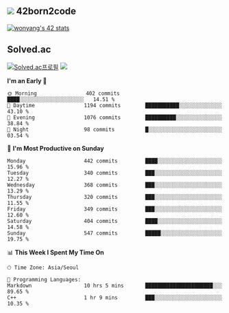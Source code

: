 
## <img src="https://img.shields.io/badge/-000000?style=flat&logo=42&logoColor=white"> 42born2code
<!--[![wonyang's 42 stats](https://badge42.vercel.app/api/v2/cl5nhe5b6007809kydha7ht42/stats?cursusId=21&coalitionId=88)](https://profile.intra.42.fr/users/wonyang)-->

[![wonyang's 42 stats](https://badge.mediaplus.ma/starryblue/wonyang?1337Badge=off&UM6P=off)](https://github.com/oakoudad/badge42)

## Solved.ac
[![Solved.ac프로필](http://mazassumnida.wtf/api/v2/generate_badge?boj=bennyws)](https://solved.ac/bennyws)
<a href="https://solved.ac/bennyws"><img src="http://mazandi.herokuapp.com/api?handle=bennyws&theme=cold"/></a>

<!--START_SECTION:waka-->
**I'm an Early 🐤** 

```text
🌞 Morning                402 commits         ████░░░░░░░░░░░░░░░░░░░░░   14.51 % 
🌆 Daytime                1194 commits        ███████████░░░░░░░░░░░░░░   43.10 % 
🌃 Evening                1076 commits        ██████████░░░░░░░░░░░░░░░   38.84 % 
🌙 Night                  98 commits          █░░░░░░░░░░░░░░░░░░░░░░░░   03.54 % 
```
📅 **I'm Most Productive on Sunday** 

```text
Monday                   442 commits         ████░░░░░░░░░░░░░░░░░░░░░   15.96 % 
Tuesday                  340 commits         ███░░░░░░░░░░░░░░░░░░░░░░   12.27 % 
Wednesday                368 commits         ███░░░░░░░░░░░░░░░░░░░░░░   13.29 % 
Thursday                 320 commits         ███░░░░░░░░░░░░░░░░░░░░░░   11.55 % 
Friday                   349 commits         ███░░░░░░░░░░░░░░░░░░░░░░   12.60 % 
Saturday                 404 commits         ████░░░░░░░░░░░░░░░░░░░░░   14.58 % 
Sunday                   547 commits         █████░░░░░░░░░░░░░░░░░░░░   19.75 % 
```


📊 **This Week I Spent My Time On** 

```text
🕑︎ Time Zone: Asia/Seoul

💬 Programming Languages: 
Markdown                 10 hrs 5 mins       ██████████████████████░░░   89.65 % 
C++                      1 hr 9 mins         ███░░░░░░░░░░░░░░░░░░░░░░   10.35 % 
```


<!--END_SECTION:waka-->

